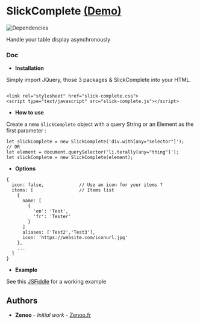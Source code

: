 # SlickComplete [(Demo)](https://jsfiddle.net/Zenoo0/z5tr4a91/)

![Dependencies](https://david-dm.org/Zenoo/slick-complete.svg)

Handle your table display asynchronously

### Doc

* **Installation**

Simply import JQuery, those 3 packages & SlickComplete into your HTML.
```

<link rel="stylesheet" href="slick-complete.css">
<script type="text/javascript" src="slick-complete.js"></script>
```
* **How to use**

Create a new `SlickComplete` object with a query String or an Element as the first parameter :
```
let slickComplete = new SlickComplete('div.with[any="selector"]');
// OR
let element = document.querySelector('li.terally[any="thing"]');
let slickComplete = new SlickComplete(element);
```
* **Options**

```
{
  icon: false,             // Use an icon for your items ?
  items: [                 // Items list
    {
      name: [
        {
          'en': 'Test',
          'fr': 'Tester'
        }
      ]
      aliases: ['Test2','Test3'],
      icon: 'https://website.com/iconurl.jpg'
    },
    ...
  ]
}
```

* **Example**

See this [JSFiddle](https://jsfiddle.net/Zenoo0/z5tr4a91/) for a working example


## Authors

* **Zenoo** - *Initial work* - [Zenoo.fr](http://zenoo.fr)
